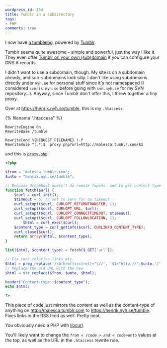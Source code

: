 ```yaml
---
wordpress_id: 154
title: Tumblr in a subdirectory
tags:
- PHP
comments: true
---
```

I now have <a href="https://henrik.nyh.se/tumble/">a tumblelog</a>, powered by <a href="http://www.tumblr.com/">Tumblr</a>.

Tumblr seems quite awesome – simple and powerful, just the way I like it. They even offer <a href="http://www.tumblr.com/faqs#custom_domains">Tumblr on your own (sub)domain</a> if you can configure your DNS A records.

I didn't want to use a subdomain, though. My site is on a subdomain already, and sub-subdomains look silly. I don't like using subdomains directly under <code>nyh.se</code> for personal stuff since it's not namespaced (I considered <code>svnrik.nyh.se</code> before going with <code>svn.nyh.se</code> for my SVN repository…). Anyway, since Tumblr don't offer this, I threw together a tiny proxy.

<!--more-->

Over at <a href="https://henrik.nyh.se/tumble">https://henrik.nyh.se/tumble</a>, this is my <code>.htaccess</code>:

{% filename ".htaccess" %}
``` apacheconf .htaccess
RewriteEngine On
RewriteBase /tumble

RewriteCond %{REQUEST_FILENAME} !-f
RewriteRule ^(.*)$  proxy.php?url=http://malesca.tumblr.com/$1
```

and this is <a href="https://henrik.nyh.se/uploads/proxy.phps"><code>proxy.php</code></a>:

``` php
<?php

$from = "malesca.tumblr.com";
$unto = "henrik.nyh.se/tumble";

// Because Dreamhost doesn't do remote fopens, and to get content-type
function fetch($url) {
	$curl = curl_init();
	$timeout = 5; // set to zero for no timeout
	curl_setopt($curl, CURLOPT_RETURNTRANSFER, 1);
	curl_setopt($curl, CURLOPT_URL, $url);
	curl_setopt($curl, CURLOPT_CONNECTTIMEOUT, $timeout);
	curl_setopt($curl, CURLOPT_FOLLOWLOCATION, 1);
        $html = curl_exec($curl);
	$content_type = curl_getinfo($curl, CURLINFO_CONTENT_TYPE);
	curl_close($curl);
	return array($html, $content_type);
}

list($html, $content_type) = fetch($_GET['url']);

// Fix root-relative links etc.
$html = preg_replace('/\b(href|src|rel)="\//', '$1="http://'.$unto.'/', $html);
// Replace the old URL with the new
$html = str_replace($from, $unto, $html);

header("Content-type: $content_type");
echo $html;

?>
```

This piece of code just mirrors the content as well as the content-type of anything on <a href="http://malesca.tumblr.com">http://malesca.tumblr.com</a> to <a href="https://henrik.nyh.se/tumble">https://henrik.nyh.se/tumble</a>. Fixes links in the RSS feed as well. Pretty neat.

You obviously need a PHP with <a href="http://php.net/curl">libcurl</a>.

You'll likely want to change the <code>$from</code> and <code>$unto</code> values at the top, as well as the URL in the <code>.htaccess</code> rewrite rule.
